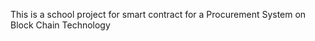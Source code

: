 
This is a school project for smart contract for a Procurement System on Block Chain Technology






